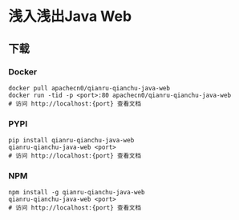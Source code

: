 # 浅入浅出Java Web

## 下载

### Docker

```
docker pull apachecn0/qianru-qianchu-java-web
docker run -tid -p <port>:80 apachecn0/qianru-qianchu-java-web
# 访问 http://localhost:{port} 查看文档
```

### PYPI

```
pip install qianru-qianchu-java-web
qianru-qianchu-java-web <port>
# 访问 http://localhost:{port} 查看文档
```

### NPM

```
npm install -g qianru-qianchu-java-web
qianru-qianchu-java-web <port>
# 访问 http://localhost:{port} 查看文档
```